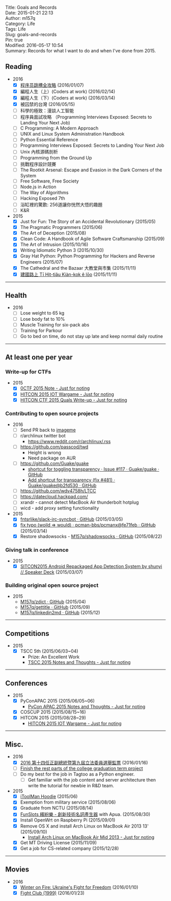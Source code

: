 Title: Goals and Records  
Date: 2015-01-21 22:13  
Author: m157q  
Category: Life  
Tags: Life  
Slug: goals-and-records  
Pin: true  
Modified: 2016-05-17 10:54  
Summary: Records for what I want to do and when I've done from 2015.  
  
  
## Reading  
  
- 2016  
    - [x] [程序员跳槽全攻略](https://selfstore.io/products/190) (2016/01/07)  
    - [x] 編程人生（上）(Coders at work) (2016/02/14)  
    - [x] 編程人生（下）(Coders at work) (2016/03/14)  
    - [x] 被囚禁的台灣 (2016/05/15)  
    - [ ] 科學的極致：漫談人工智能  
    - [ ] 程序員面試攻略 （Programming Interviews Exposed: Secrets to Landing Your Next Job)  
    - [ ] C Programming: A Modern Approach  
    - [ ] UNIX and Linux System Administration Handbook  
    - [ ] Python Essential Reference  
    - [ ] Programming Interviews Exposed: Secrets to Landing Your Next Job  
    - [ ] Unix 內核源碼剖析  
    - [ ] Programming from the Ground Up  
    - [ ] 挑戰程序設計競賽  
    - [ ] The Rootkit Arsenal: Escape and Evasion in the Dark Corners of the System  
    - [ ] Free Software, Free Society  
    - [ ] Node.js in Action  
    - [ ] The Way of Algorithms  
    - [ ] Hacking Exposed 7th  
    - [ ] 浴缸裡的驚歎: 256道讓你恍然大悟的趣題  
    - [ ] K&R  
- 2015  
    - [x] Just for Fun: The Story of an Accidental Revolutionary  (2015/05)  
    - [x] The Pragmatic Programmers (2015/06)  
    - [x] The Art of Deception (2015/08)  
    - [x] Clean Code: A Handbook of Agile Software Craftsmanship (2015/09)  
    - [x] The Art of Intrusion (2015/10/16)  
    - [x] Writing Idiomatic Python 3 (2015/10/30)  
    - [x] Gray Hat Python: Python Programming for Hackers and Reverse Engineers (2015/07)  
    - [x] The Cathedral and the Bazaar 大教堂與市集 (2015/11/11)  
    - [x] [建國路上 Tī Hit-tiâu Kiàn-kok ê lōo](http://www.hi-on.org.tw/bulletins.jsp?b_ID=152337) (2015/11/11)  
  
---  
  
## Health  
  
- 2016  
    - [ ] Lose weight to 65 kg  
    - [ ] Lose body fat to 10%  
    - [ ] Muscle Training for six-pack abs  
    - [ ] Training for Parkour  
    - [ ] Go to bed on time, do not stay up late and keep normal daily routine  
  
---  
  
## At least one per year  
  
### Write-up for CTFs  
  
- 2015  
    - [x] [0CTF 2015 Note - Just for noting](https://m157q.github.io/posts/2015/03/30/0ctf-2015-note/)  
    - [x] [HITCON 2015 IOT Wargame - Just for noting](https://m157q.github.io/posts/2015/08/29/hitcon-2015-iot-wargame/)  
    - [x] [HITCON CTF 2015 Quals Write-up - Just for noting](https://m157q.github.io/posts/2015/10/19/hitcon-ctf-2015-quals-write-up/)  
  
###  Contributing to open source projects  
  
- 2016  
    - [ ] Send PR back to [imageme](https://github.com/M157q/imageme)  
    - [ ] r/archlinux twitter bot  
        - <https://www.reddit.com/r/archlinux/.rss>  
    - [ ] <https://github.com/passcod/twd>  
        - Height is wrong  
        - Need package on AUR  
    - [ ] <https://github.com/Guake/guake>  
        - [shortcut for toggling transparency · Issue #117 · Guake/guake · GitHub](https://github.com/Guake/guake/issues/117)  
        - [Add shortcut for transparency (fix #481) · Guake/guake@b2fd530 · GitHub](https://github.com/Guake/guake/commit/b2fd53053b0ff61757ca8fac2f97b3fa10d0be30)  
    - [ ] <https://github.com/wdv4758h/LTCC>  
    - [ ] <https://datecloud.hackpad.com/>  
    - [ ] xrandr - cannot detect MacBook Air thunderbolt hotplug  
    - [ ] wicd - add proxy setting functionality  
- 2015  
    - [x] [fntsrlike/slack-irc-syncbot · GitHub](https://github.com/fntsrlike/slack-irc-syncbot) (2015/03/05)  
    - [x] [fix typo (woild => would) · pcman-bbs/pcmanx@fe71feb · GitHub](https://github.com/pcman-bbs/pcmanx/commit/fe71febde878142698609298c725c845bfeda8b9) (2015/03/14)  
    - [x] Restore shadowsocks - [M157q/shadowsocks · GitHub](https://github.com/M157q/shadowsocks) (2015/08/22)  
  
### Giving talk in conference  
  
- 2015  
    - [x] [SITCON2015 Android Repackaged App Detection System by shunyi // Speaker Deck](https://speakerdeck.com/m157q/sitcon2015-android-repackaged-app-detection-system-by-shunyi) (2015/03/07)  
  
### Building original open source project  
  
- 2015  
    - [M157q/zdict · GitHub](https://github.com/M157q/zdict) (2015/04)  
    - [M157q/gettitle · GitHub](https://github.com/M157q/gettitle) (2015/09)  
    - [M157q/linkedin2md · GitHub](https://github.com/M157q/linkedin2md) (2015/12)  
  
---  
  
## Competitions  
  
- 2015  
    - [x] TSCC 5th (2015/06/03~04)  
        - Prize: An Excellent Work  
        - [TSCC 2015 Notes and Thoughts - Just for noting](https://m157q.github.io/posts/2015/09/15/tscc-2015-notes-and-thoughts/)  
  
---  
  
## Conferences  
  
- 2015  
    - [x] PyConAPAC 2015 (2015/06/05~06)  
        - [PyCon APAC 2015 Notes and Thoughts - Just for noting](https://m157q.github.io/posts/2015/07/26/pycon-apac-2015-notes-and-thoughts/)  
    - [x] COSCUP 2015 (2015/08/15~16)  
    - [x] HITCON 2015 (2015/08/28~29)  
        - [HITCON 2015 IOT Wargame - Just for noting](https://m157q.github.io/posts/2015/08/29/hitcon-2015-iot-wargame/)  
  
---  
  
## Misc.  
  
- 2016  
    - [x] [2016 第十四任正副總統暨第九屆立法委員選舉監票](https://imgur.com/a/m2PUa) (2016/01/16)  
    - [ ] [Finish the rest parts of the college graduation term project](https://github.com/M157q/Android-Repackaged-App-Detection-System)  
    - [ ] Do my best for the job in Tagtoo as a Python engineer.  
        - [ ] Get familiar with the job content and server architecture then write the tutorial for newbie in R&D team.  
- 2015  
    - [x] [iToolMan Hoodie](https://hackpad.com/iToolMan-T-cOJlcwLntzx) (2015/06)  
    - [x] Exemption from military service (2015/08/06)  
    - [x] Graduate from NCTU (2015/08/14)  
    - [x] [FunSlots 繽紛樂 - 創新技術名詞產生器](http://slot.miario.com/machines/134420) with Apua. (2015/08/30)  
    - [x] Install OpenWrt on Raspberry Pi (2015/09/01)  
    - [x] Remove OS X and install Arch Linux on MacBook Air 2013 13' (2015/09/10)  
        - [Install Arch Linux on MacBook Air Mid 2013 - Just for noting](https://m157q.github.io/posts/2015/09/10/install-arch-linux-on-macbook-air-mid-2013/)  
    - [x] Get MT Driving License (2015/11/09)  
    - [x] Get a job for CS-related company (2015/12/28)  
  
---  
  
## Movies  
  
- 2016  
    - [x] [Winter on Fire: Ukraine's Fight for Freedom](/posts/2016/01/10/winter-on-fire/) (2016/01/10)  
    - [x] [Fight Club (1999)](/posts/2016/01/23/fight-club/) (2016/01/23)  
